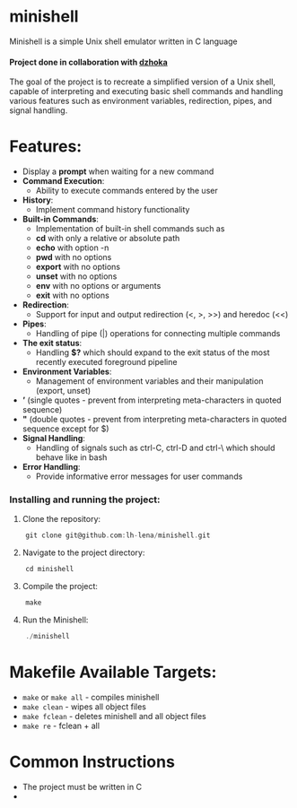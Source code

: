 # minishell

Minishell is a simple Unix shell emulator written in C language

#### Project done in collaboration with [dzhoka](https://github.com/dzhoka)

The goal of the project is to recreate a simplified version of a Unix shell, capable of interpreting and executing basic shell commands and handling various features such as environment variables, redirection, pipes, and signal handling.

# Features:
* Display a **prompt** when waiting for a new command
* **Command Execution**:
    * Ability to execute commands entered by the user
* **History**:
    * Implement command history functionality
* **Built-in Commands**:
    * Implementation of built-in shell commands such as
    * **cd** with only a relative or absolute path
    * **echo** with option -n
    * **pwd** with no options
    * **export** with no options
    * **unset** with no options
    * **env** with no options or arguments
    * **exit** with no options
* **Redirection**:
    * Support for input and output redirection (<, >, >>) and heredoc (<<)
* **Pipes**:
   * Handling of pipe (|) operations for connecting multiple commands
* **The exit status**:
    * Handling **$?** which should expand to the exit status of the most recently executed foreground pipeline
* **Environment Variables**:
    * Management of environment variables and their manipulation (export, unset)
* **’** (single quotes - prevent from interpreting meta-characters in quoted sequence)
* **"** (double quotes - prevent from interpreting meta-characters in quoted sequence except for $)
* **Signal Handling**:
    * Handling of signals such as ctrl-C, ctrl-D and ctrl-\ which should behave like in bash
* **Error Handling**:
    * Provide informative error messages for user commands

### Installing and running the project:
1. Clone the repository:
```C
    git clone git@github.com:lh-lena/minishell.git
```
2. Navigate to the project directory:
```C
    cd minishell
```
3. Compile the project: 
```C
    make
```
4. Run the Minishell: 
```C
    ./minishell
```

# Makefile Available Targets:
- `make` or `make all` - compiles minishell
- `make clean` - wipes all object files
- `make fclean` - deletes minishell and all object files
- `make re` - fclean + all

# Common Instructions
- The project must be written in C
- 



